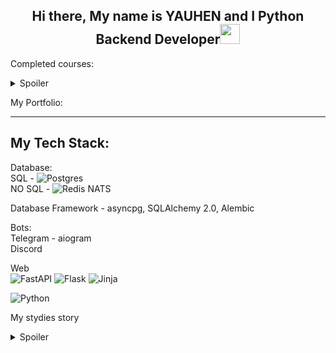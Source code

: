 <h2 align="center">Hi there, My name is YAUHEN and I Python Backend Developer<img src="https://github.com/blackcater/blackcater/raw/main/images/Hi.gif" height="32"/></h2>

Completed courses:  
<details>
<summary>Spoiler</summary>
    
1. BEEGEEK "Поколение Python"
    - Курс для начинающих
    - Курс для продвинутых
    - Курс для профессионалов
    - ООП
    - Алгоритмы
    - SQL
2. Инди-курс програмирования на Python от Артёма Егорова
3. Объектно-ориентированное программирование на Python от Артёма Егорова
4. Регулярные выражения в Python от Snorovka
5. Асинхронное программирование от Олег Молчанов
6. Объектно-ориентированное программирование на Python от Олег Молчанов
7. Логирование в Python от Олег Молчанов

</details>




My Portfolio:  



---
My Tech Stack:  
---
Database:  
SQL - 
![Postgres](https://img.shields.io/badge/postgres-%23316192.svg?style=for-the-badge&logo=postgresql&logoColor=white)  
NO SQL - 
![Redis](https://img.shields.io/badge/redis-%23DD0031.svg?style=for-the-badge&logo=redis&logoColor=white)
NATS  

Database Framework - asyncpg, SQLAlchemy 2.0, Alembic  

Bots:  
Telegram - aiogram  
Discord  

Web  
![FastAPI](https://img.shields.io/badge/FastAPI-005571?style=for-the-badge&logo=fastapi)
![Flask](https://img.shields.io/badge/flask-%23000.svg?style=for-the-badge&logo=flask&logoColor=white)
![Jinja](https://img.shields.io/badge/jinja-white.svg?style=for-the-badge&logo=jinja&logoColor=black)


![Python](https://img.shields.io/badge/python-3670A0?style=for-the-badge&logo=python&logoColor=ffdd54)

My stydies story
<details>
<summary>Spoiler</summary>
I start stydies Python in Sempteber 2022 year.
 
</details>
